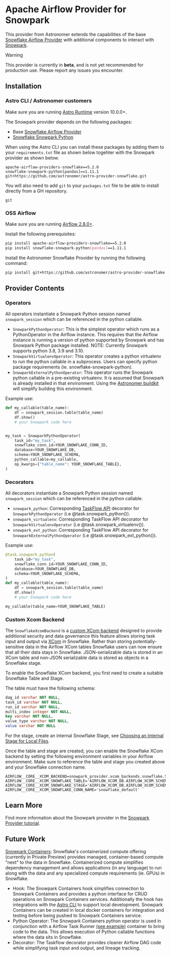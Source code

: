 # Apache Airflow Provider for Snowpark

This provider from Astronomer extends the capabilities of the base [Snowflake Airflow Provider](https://github.com/apache/airflow/tree/main/airflow/providers/snowflake) with additional components to interact with [Snowpark](https://docs.snowflake.com/en/developer-guide/snowpark/index).

> [!WARNING]
> This provider is currently in **beta**, and is not yet recommended for production use. Please report any issues you encounter. 

## Installation

### Astro CLI / Astronomer customers

Make sure you are running [Astro Runtime](https://docs.astronomer.io/astro/runtime-release-notes) version 10.0.0+.

The Snowpark provider depends on the following packages:

- Base [Snowflake Airflow Provider](https://github.com/apache/airflow/tree/main/airflow/providers/snowflake)
- [Snowflake Snowpark Python](https://docs.snowflake.com/en/developer-guide/snowpark/python/index.html)

When using the Astro CLI you can install these packages by adding them to your `requirements.txt` file as shown below togehter with the Snowpark provider as shown below.

```text
apache-airflow-providers-snowflake==5.2.0
snowflake-snowpark-python[pandas]==1.11.1
git+https://github.com/astronomer/astro-provider-snowflake.git
```

You will also need to add `git` to your `packages.txt` file to be able to install directly from a GH repository.

```text
git
```

### OSS Airflow

Make sure you are running [Airflow 2.8.0+](https://airflow.apache.org/docs/apache-airflow/stable/index.html).

Install the following prerequisites:

```bash
pip install apache-airflow-providers-snowflake==5.2.0
pip install snowflake-snowpark-python[pandas]==1.11.1
```

Install the Astronomer Snowflake Provider by running the following command:

```bash
pip install git+https://github.com/astronomer/astro-provider-snowflake.git
```

## Provider Contents

### Operators

All operators instantiate a Snowpark Python session named `snowpark_session` which can be referenced in the python callable. 

- `SnowparkPythonOperator`: This is the simplest operator which runs as a PythonOperator in the Airflow instance. This requires that the Airflow instance is running a version of python supported by Snowpark and has Snowpark Python package installed. NOTE: Currently Snowpark supports python 3.8, 3.9 and 3.10.
- `SnowparkVirtualenvOperator`: This operator creates a python virtualenv to run the python callable in a subprocess. Users can specify python package requirements (ie. snowflake-snowpark-python).  
- `SnowparkExternalPythonOperator`: This operator runs the Snowpark python callable in a pre-existing virtualenv. It is assumed that Snowpark is already installed in that environment. Using the [Astronomer buildkit](https://github.com/astronomer/astro-provider-venv) will simplify building this environment.

Example use:

```python
def my_callable(table_name):
    df = snowpark_session.table(table_name)
    df.show()
    # your Snowpark code here


my_task = SnowparkPythonOperator(
    task_id="my_task",
    snowflake_conn_id=YOUR_SNOWFLAKE_CONN_ID,
    database=YOUR_SNOWFLAKE_DB,
    schema=YOUR_SNOWFLAKE_SCHEMA,
    python_callable=my_callable,
    op_kwargs={"table_name": YOUR_SNOWFLAKE_TABLE},
)
```

### Decorators

All decorators instantiate a Snowpark Python session named `snowpark_session` which can be referenced in the python callable. 

- `snowpark_python`: Corresponding [TaskFlow API](https://docs.astronomer.io/learn/airflow-decorators) decorator for `SnowparkPythonOperator` (i.e @task.snowpark_python()).
- `snowpark_virtualenv`: Corresponding TaskFlow API decorator for `SnowparkVirtualenvOperator` (i.e @task.snowpark_virtualenv()).
- `snowpark_ext_python`: Corresponding TaskFlow API decorator for `SnowparkExternalPythonOperator` (i.e @task.snowpark_ext_python()).

Example use:

```python
@task.snowpark_python(
    task_id="my_task",
    snowflake_conn_id=YOUR_SNOWFLAKE_CONN_ID,
    database=YOUR_SNOWFLAKE_DB,
    schema=YOUR_SNOWFLAKE_SCHEMA,
)
def my_callable(table_name):
    df = snowpark_session.table(table_name)
    df.show()
    # your Snowpark code here

my_callable(table_name=YOUR_SNOWFLAKE_TABLE)
```

### Custom Xcom Backend

The `SnowflakeXcomBackend` is a [custom XCom backend](https://docs.astronomer.io/learn/xcom-backend-tutorial) designed to provide additional security and data governance this feature allows storing task input and output via [XCom](https://docs.astronomer.io/learn/airflow-passing-data-between-tasks#xcom) in Snowflake. Rather than storing potentially-sensitive data in the Airflow XCom tables Snowflake users can now ensure that all their data stays in Snowflake. JSON-serializable data is stored in an XCom table and non-JSON serializable data is stored as objects in a Snowflake stage.

To enable the Snowflake XCom backend, you first need to create a suitable Snowflake Table and Stage. 

The table must have the following schema:

```sql
dag_id varchar NOT NULL, 
task_id varchar NOT NULL, 
run_id varchar NOT NULL,
multi_index integer NOT NULL,
key varchar NOT NULL,
value_type varchar NOT NULL,
value varchar NOT NULL
```

For the stage, create an internal Snowflake Stage, see [Choosing an Internal Stage for Local Files](https://docs.snowflake.com/en/user-guide/data-load-local-file-system-create-stage).

Once the table and stage are created, you can enable the Snowflake XCom backend by setting the following environment variables in your Airflow environment. Make sure to reference the table and stage you created above and your Snowflake connection name.

```text
AIRFLOW__CORE__XCOM_BACKEND=snowpark_provider.xcom_backends.snowflake.SnowflakeXComBackend
AIRFLOW__CORE__XCOM_SNOWFLAKE_TABLE='AIRFLOW_XCOM_DB.AIRFLOW_XCOM_SCHEMA.XCOM_TABLE'
AIRFLOW__CORE__XCOM_SNOWFLAKE_STAGE='AIRFLOW_XCOM_DB.AIRFLOW_XCOM_SCHEMA.XCOM_STAGE'
AIRFLOW__CORE__XCOM_SNOWFLAKE_CONN_NAME='snowflake_default'
```

## Learn More

Find more information about the Snowpark provider in the [Snowpark Provider tutorial](https://docs.astronomer.io/learn/airflow-snowpark).

## Future Work

[Snowpark Containers](https://www.snowflake.com/snowpark-container-services/): Snowflake's containerized compute offering (currently in Private Preview) provides managed, container-based compute "next" to the data in Snowflake.  Containerized compute simplifies dependency management and allows applications (in any language) to run along with the data and any specialized compute requirements (ie. GPUs) in Snowflake.

- Hook: The Snowpark Containers hook simplifies connection to Snowpark Containers and provides a python interface for CRUD operations on Snowpark Containers services. Additionally the hook has integrations with the [Astro CLI](https://github.com/astronomer/astro-cli) to support local development. Snowpark Containers can be created in local docker containers for integration and testing before being pushed to Snowpark Containers service. 
- Python Operator: The Snowpark Containers python operator is used in conjunction with a Airflow Task Runner [(see example)](https://github.com/astronomer/airflow-snowpark-containers-demo/tree/main/include/airflow-runner) container to bring code to the data. This allows execution of Python callable functions where the data sits in Snowflake. 
- Decorator: The Taskflow decorator provides cleaner Airflow DAG code while simplifying task input and output, and lineage tracking.